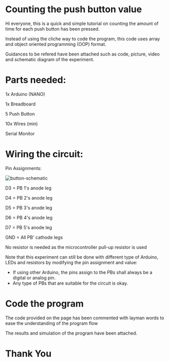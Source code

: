 # Counting the push button value

Hi everyone, this is a quick and simple tutorial on counting the amount of time for each push button has been pressed. 

Instead of using the cliche way to code the program, this code uses array and object oriented programming (OOP) format.

Guidances to be refered have been attached such as code, picture, video and schematic diagram of the experiment.

# Parts needed:

1x Arduino (NANO)

1x Breadboard

5 Push Button

10x Wires (min)

Serial Monitor

# Wiring the circuit:

Pin Assignments:

![button-schematic](https://user-images.githubusercontent.com/73819172/102446492-e18fb480-4068-11eb-95ad-c19904a5f46e.PNG)

D3  = PB 1's anode leg

D4  = PB 2's anode leg

D5  = PB 3's anode leg

D6  = PB 4's anode leg

D7  = PB 5's anode leg

GND = All PB' cathode legs 

No resistor is needed as the microcontroller pull-up resistor is used

Note that this experiment can still be done with different type of Arduino, LEDs and resistors by modifying the pin assignment and value:

- If using other Arduino, the pins assign to the PBs shall always be a digital or analog pin.
- Any type of PBs that are suitable for the circuit is okay.

# Code the program

The code provided on the page has been commented with layman words to ease the understanding of the program flow

The results and simulation of the program have been attached.


# Thank You
